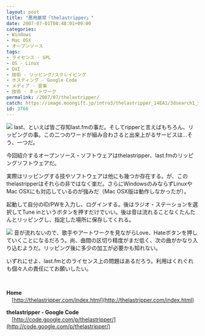```yaml
---
layout: post
title: "悪用厳禁「thelastripper」"
date: 2007-07-01T08:48:01+09:00
categories:
- Windows
- Mac OSX
- オープンソース
tags: 
- ライセンス - GPL
- OS - Linux
- GUI
- 技術 - リッピング/スクレイピング
- ホスティング - Google Code
- メディア - 音楽
- 技術 - ネットワーク
permalink: /2007/07/thelastripper/
catch: https://image.moongift.jp/intro3/thelastripper_14EA1/3dsearch1_thumb1.png
id: 3766
---
```

[![](https://image.moongift.jp/intro3/thelastripper_14EA1/3dsearch2_thumb.png)](https://image.moongift.jp/intro3/thelastripper_14EA1/3dsearch22.png) last、といえば皆ご存知last.fmの事だ。そしてripperと言えばもちろん、リッピングの事。この二つのワードが組み合わさると出来上がるサービスは…そう、一つだ。

 

今回紹介するオープンソース・ソフトウェアはthelastripper、last.fmのリッピングソフトウェアだ。

 <!--more--> 

実際はリッピングする技やソフトウェアは他にも幾つか存在する。が、このthelastripperはそれらの非ではなく楽だ。さらにWindowsのみならずLinuxやMac OSXにも対応しているのが強みだ（Mac OSX版は動作しなかったが）。

 

起動して自分のID/PWを入力し、ログインする。後はラジオ・ステーションを選択してTune inというボタンを押すだけでいい。後は音は流れることなくたんたんとリッピングし、指定した場所に保存してくれる。

 

[![](https://image.moongift.jp/intro3/thelastripper_14EA1/3dsearch1_thumb1.png)](https://image.moongift.jp/intro3/thelastripper_14EA1/3dsearch15.png) 音が流れないので、歌手やアートワークを見ながらLove、Hateボタンを押していくことになるだろう。尚、曲間の区切り精度がまだ低く、次の曲がかなり入り込むようだ。リッピング後に多少の加工が必要かも知れない。

 

いずれにせよ、last.fmとのライセンス上の問題はあるだろう。利用はくれぐれも個々人の責任にてお願いしたい。

 

&nbsp;

 

**Home**  
　[http://thelastripper.com/index.html](http://thelastripper.com/index.html)

 

**thelastripper - Google Code**  
　[http://code.google.com/p/thelastripper/](http://code.google.com/p/thelastripper/)

